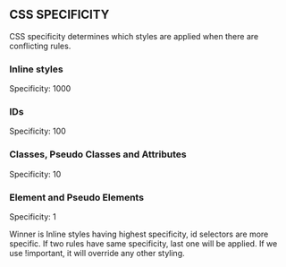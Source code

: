 ## CSS SPECIFICITY

CSS specificity determines which styles are applied when there are conflicting rules.

### Inline styles

Specificity: 1000

### IDs

Specificity: 100

### Classes, Pseudo Classes and Attributes

Specificity: 10

### Element and Pseudo Elements

Specificity: 1

Winner is Inline styles having highest specificity, id selectors are more specific.
If two rules have same specificity, last one will be applied.
If we use !important, it will override any other styling.


